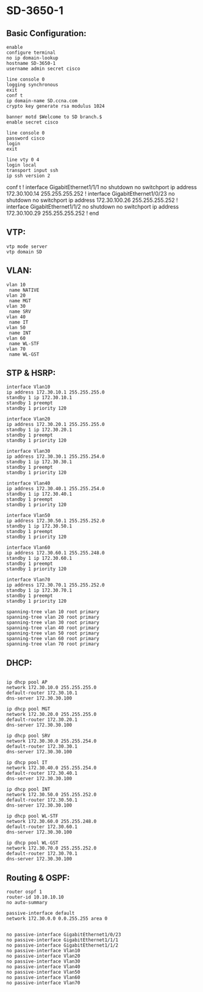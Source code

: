 
# SD-3650-1
## **Basic Configuration:**

```CiscoIOS
enable
configure terminal
no ip domain-lookup
hostname SD-3650-1
username admin secret cisco

line console 0
logging synchronous
exit
conf t
ip domain-name SD.ccna.com
crypto key generate rsa modulus 1024

banner motd $Welcome to SD branch.$
enable secret cisco

line console 0
password cisco
login
exit

line vty 0 4
login local
transport input ssh
ip ssh version 2
```

conf t
!
interface GigabitEthernet1/1/1
 no shutdown
 no switchport
 ip address 172.30.100.14 255.255.255.252
!
interface GigabitEthernet1/0/23
 no shutdown
 no switchport
 ip address 172.30.100.26 255.255.255.252
!
interface GigabitEthernet1/1/2
 no shutdown
 no switchport
 ip address 172.30.100.29 255.255.255.252
!
end
 

## **VTP:**
```CiscoIOS
vtp mode server
vtp domain SD
```

## **VLAN:**

```CiscoIOS
vlan 10
 name NATIVE
vlan 20
 name MGT
vlan 30
 name SRV
vlan 40
 name IT
vlan 50
 name INT
vlan 60
 name WL-STF
vlan 70
 name WL-GST
```

## **STP & HSRP:**
```CiscoIOS
interface Vlan10
ip address 172.30.10.1 255.255.255.0
standby 1 ip 172.30.10.1
standby 1 preempt
standby 1 priority 120

interface Vlan20
ip address 172.30.20.1 255.255.255.0
standby 1 ip 172.30.20.1
standby 1 preempt
standby 1 priority 120

interface Vlan30
ip address 172.30.30.1 255.255.254.0
standby 1 ip 172.30.30.1
standby 1 preempt
standby 1 priority 120

interface Vlan40
ip address 172.30.40.1 255.255.254.0
standby 1 ip 172.30.40.1
standby 1 preempt
standby 1 priority 120

interface Vlan50
ip address 172.30.50.1 255.255.252.0
standby 1 ip 172.30.50.1
standby 1 preempt
standby 1 priority 120

interface Vlan60
ip address 172.30.60.1 255.255.248.0
standby 1 ip 172.30.60.1
standby 1 preempt
standby 1 priority 120

interface Vlan70
ip address 172.30.70.1 255.255.252.0
standby 1 ip 172.30.70.1
standby 1 preempt
standby 1 priority 120

spanning-tree vlan 10 root primary
spanning-tree vlan 20 root primary
spanning-tree vlan 30 root primary
spanning-tree vlan 40 root primary
spanning-tree vlan 50 root primary
spanning-tree vlan 60 root primary
spanning-tree vlan 70 root primary
```

## **DHCP:**

```CiscoIOS

ip dhcp pool AP
network 172.30.10.0 255.255.255.0
default-router 172.30.10.1
dns-server 172.30.30.100

ip dhcp pool MGT
network 172.30.20.0 255.255.255.0
default-router 172.30.20.1
dns-server 172.30.30.100

ip dhcp pool SRV
network 172.30.30.0 255.255.254.0
default-router 172.30.30.1
dns-server 172.30.30.100

ip dhcp pool IT
network 172.30.40.0 255.255.254.0
default-router 172.30.40.1
dns-server 172.30.30.100

ip dhcp pool INT
network 172.30.50.0 255.255.252.0
default-router 172.30.50.1
dns-server 172.30.30.100

ip dhcp pool WL-STF
network 172.30.60.0 255.255.248.0
default-router 172.30.60.1
dns-server 172.30.30.100

ip dhcp pool WL-GST
network 172.30.70.0 255.255.252.0
default-router 172.30.70.1
dns-server 172.30.30.100
```

## **Routing & OSPF:**

```CiscoIOS
router ospf 1
router-id 10.10.10.10
no auto-summary

passive-interface default
network 172.30.0.0 0.0.255.255 area 0


no passive-interface GigabitEthernet1/0/23
no passive-interface GigabitEthernet1/1/1
no passive-interface GigabitEthernet1/1/2
no passive-interface Vlan10
no passive-interface Vlan20
no passive-interface Vlan30
no passive-interface Vlan40
no passive-interface Vlan50
no passive-interface Vlan60
no passive-interface Vlan70
```

